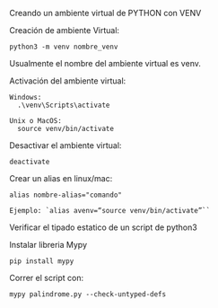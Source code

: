 Creando un ambiente virtual de PYTHON con VENV

  Creación de ambiente Virtual:

    python3 -m venv nombre_venv

  Usualmente el nombre del ambiente virtual es venv.
  
  Activación del ambiente virtual:

    Windows:
      .\venv\Scripts\activate

    Unix o MacOS:
      source venv/bin/activate

  Desactivar el ambiente virtual:

    deactivate

  Crear un alias en linux/mac:

    alias nombre-alias="comando"

    Ejemplo: `alias avenv=“source venv/bin/activate”``

Verificar el tipado estatico de un script de python3

  Instalar libreria Mypy

    pip install mypy

  Correr el script con:

    mypy palindrome.py --check-untyped-defs
